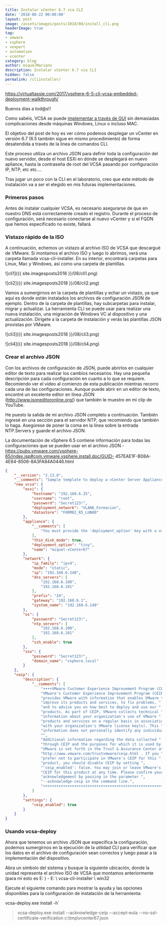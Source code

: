 ```yaml
---
title: Instalar vCenter 6.7 via CLI
date: '2018-08-22 00:00:00'
layout: post
image: /assets/images/posts/2018/08/install_cli.png
headerImage: true
tag:
- vmware
- vsphere
- vexpert
- automation
- vcenter
category: blog
author: miquelMariano
description: Instalar vCenter 6.7 via CLI
hidden: false
permalink: /cliinstaller/
---
```


https://virtualtassie.com/2017/vsphere-6-5-cli-vcsa-embedded-deployment-walkthrough/

Buenos dias a tod@s!!

Como sabéis, VCSA se puede [implementar a través de GUI](https://miquelmariano.github.io/2017/07/ncoratutorial-install-vcsa/) sin demasiadas complicaciones desde máquinas Windows, Linux o incluso MAC.

El objetivo del post de hoy es ver cómo podemos desplegar un vCenter en versión 6.7 (6.5 también sigue en mismo procedimiento) de forma desatendida a través de la linea de comandos CLI.

Este proceso utiliza un archivo JSON para definir toda la configuración del nuevo servidor, desde el host ESXi en dónde se desplegará en nuevo apliance, hasta la contraseña de root del VCSA pasando por configuración IP, NTP, etc etc....

Tras jugar un poco con la CLI en el laboratorio, creo que este método de instalación va a ser el elegido en mis futuras implementaciones.

### Primeros pasos

Antes de instalar cualquier VCSA, es necesario asegurarse de que en nuestro DNS está correctamente creado el registro. Durante el proceso de configuración, será necesario conectarse al nuevo vCenter y si el FQDN que hemos especificado no existe, fallará.

### Vistazo rápido de la ISO


A continuación, echemos un vistazo al archivo ISO de VCSA que descargué de VMware. Si montamos el archivo ISO y luego lo abrimos, verá una carpeta llamada vcsa-cli-installer. En su interior, encontrará carpetas para Linux, Mac y Windows, así como una carpeta de plantillas.

![cli1]({{ site.imagesposts2018 }}/08/cli1.png)

![cli2]({{ site.imagesposts2018 }}/08/cli2.png)

Vamos a sumergirnos en la carpeta de plantillas y echar un vistazo, ya que aquí es donde están instalados los archivos de configuración JSON de ejemplo. Dentro de la carpeta de plantillas, hay subcarpetas para instalar, migrar y actualizar. La herramienta CLI se puede usar para realizar una nueva instalación, una migración de Windows VC al dispositivo y una actualización. Dirígete a la carpeta de instalación y verás las plantillas JSON provistas por VMware.

![cli3]({{ site.imagesposts2018 }}/08/cli3.png)

![cli4]({{ site.imagesposts2018 }}/08/cli4.png)

### Crear el archivo JSON

Con los archivos de configuración de JSON, puede abrirlos en cualquier editor de texto para realizar los cambios necesarios. Hay una pequeña descripción para cada configuración en cuanto a lo que se requiere. Recomiendo ver el video al comienzo de esta publicación mientras recorro cada una de las configuraciones. Aunque puede abrir en un editor de texto, encontré un excelente editor en línea JSON (http://www.jsoneditoronline.org/) que también le muestro en mi clip de YouTube.

He puesto la salida de mi archivo JSON completo a continuación. También ingresé en una sección para el servidor NTP, que recomiendo que también lo haga. Asegúrese de poner la coma en la línea sobre la entrada NTP.Servers y guarde el archivo JSON.

La documentación de vSphere 6.5 contiene información para todas las configuraciones que se pueden usar en el archivo JSON - https://pubs.vmware.com/vsphere-65/index.jsp#com.vmware.vsphere.install.doc/GUID- 457EAE1F-B08A-4E64-8506-8A3FA84A0446.html


```json
{
    "__version": "2.13.0",
    "__comments": "Sample template to deploy a vCenter Server Appliance with an embedded Platform Services Controller on an ESXi host.",
    "new_vcsa": {
        "esxi": {
            "hostname": "192.168.6.35",
            "username": "root",
            "password": "Secret123!",
            "deployment_network": "VLAN6_Formacion",
            "datastore": "FORM02_R5_LUN00"
        },
        "appliance": {
            "__comments": [
                "You must provide the 'deployment_option' key with a value, which will affect the VCSA's configuration parameters, such as the VCSA's number of vCPUs, the memory size, the storage size, and the maximum numbers of ESXi hosts and VMs which can be managed. For a list of acceptable values, run the supported deployment sizes help, i.e. vcsa-deploy --supported-deployment-sizes"
            ],
            "thin_disk_mode": true,
            "deployment_option": "tiny",
            "name": "miquel-vCenter67"
        },
        "network": {
            "ip_family": "ipv4",
            "mode": "static",
            "ip": "192.168.6.140",
            "dns_servers": [
                "192.168.6.100",
                "192.168.6.101"
            ],
            "prefix": "24",
            "gateway": "192.168.6.1",
            "system_name": "192.168.6.140"
        },
        "os": {
            "password": "Secret123!",
            "ntp_servers": [
                "192.168.6.100",
                "192.168.6.101"
            ],
            "ssh_enable": true
        },
        "sso": {
            "password": "Secret123!",
            "domain_name": "vsphere.local"
        }
    },
    "ceip": {
        "description": {
            "__comments": [
                "++++VMware Customer Experience Improvement Program (CEIP)++++",
                "VMware's Customer Experience Improvement Program (CEIP) ",
                "provides VMware with information that enables VMware to ",
                "improve its products and services, to fix problems, ",
                "and to advise you on how best to deploy and use our ",
                "products. As part of CEIP, VMware collects technical ",
                "information about your organization's use of VMware ",
                "products and services on a regular basis in association ",
                "with your organization's VMware license key(s). This ",
                "information does not personally identify any individual. ",
                "",
                "Additional information regarding the data collected ",
                "through CEIP and the purposes for which it is used by ",
                "VMware is set forth in the Trust & Assurance Center at ",
                "http://www.vmware.com/trustvmware/ceip.html . If you ",
                "prefer not to participate in VMware's CEIP for this ",
                "product, you should disable CEIP by setting ",
                "'ceip_enabled': false. You may join or leave VMware's ",
                "CEIP for this product at any time. Please confirm your ",
                "acknowledgement by passing in the parameter ",
                "--acknowledge-ceip in the command line.",
                "++++++++++++++++++++++++++++++++++++++++++++++++++++++++++++++"
            ]
        },
        "settings": {
            "ceip_enabled": true
        }
    }
}
```

### Usando vcsa-deploy

Ahora que tenemos un archivo JSON que especifica la configuración, podemos sumergirnos en la ejecución de la utilidad CLI para verificar que los datos en el archivo de configuración sean correctos y luego pasar a la implementación del dispositivo.

Abra un símbolo del sistema y busque la siguiente ubicación, donde la unidad representa el archivo ISO de VCSA que montamos anteriormente (para mí esto es E: \) - E: \ vcsa-cli-installer \ win32

Ejecute el siguiente comando para mostrar la ayuda y las opciones disponibles para la configuración de instalación de la herramienta:

vcsa-deploy.exe install -h`

>vcsa-deploy.exe install --acknowledge-ceip --accept-eula --no-ssl-certificate-verification c:\tmp\vcenter67.json